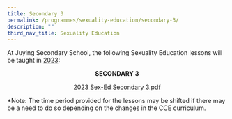 ```yaml
---
title: Secondary 3
permalink: /programmes/sexuality-education/secondary-3/
description: ""
third_nav_title: Sexuality Education
---
```

<p>At Juying Secondary School, the following Sexuality Education lessons will be taught in&nbsp;<u>2023</u>:<strong><br></strong></p>
<p style="text-align: center;"><strong>SECONDARY 3</strong></p>
<p style="text-align: center;"><a href="/files/2023%20Sex-Ed%20S3.pdf">2023 Sex-Ed Secondary 3.pdf</a></p>
<p>*Note: The time period provided for the lessons may be shifted if there may be a need to do so depending on the changes in the CCE curriculum.</p>